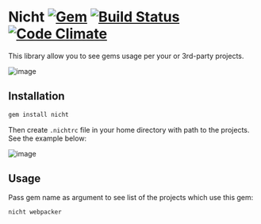 # Nicht [![Gem](https://img.shields.io/gem/v/nicht.svg)](https://rubygems.org/gems/nicht) [![Build Status](https://img.shields.io/travis/vavgustov/nicht/master.svg)](https://travis-ci.org/vavgustov/nicht) [![Code Climate](https://img.shields.io/codeclimate/github/vavgustov/nicht.svg)](https://codeclimate.com/github/vavgustov/nicht)

This library allow you to see gems usage per your or 3rd-party projects.

![image](https://user-images.githubusercontent.com/312873/28325799-7810e96a-6be7-11e7-8d82-2814a9233cfb.png)

## Installation

```bash
gem install nicht
```

Then create `.nichtrc` file in your home directory with path to the projects. 
See the example below:

![image](https://user-images.githubusercontent.com/312873/28326118-8e445798-6be8-11e7-85e1-6f02807c9185.png)

## Usage

Pass gem name as argument to see list of the projects which use this gem:

```bash
nicht webpacker
```
